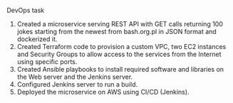 DevOps task


1. Created a microservice serving REST API with GET calls returning 100 jokes starting from the newest from bash.org.pl in JSON format and dockerized it.
2. Created Terraform code to provision a custom VPC, two EC2 instances and Security Groups to allow access to the services from the Internet using specific ports.
3. Created Ansible playbooks to install required software and libraries on the Web server and the Jenkins server.
4. Configured Jenkins server to run a build. 
5. Deployed the microservice on AWS using CI/CD (Jenkins).
